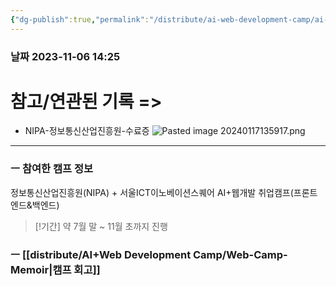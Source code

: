 ```yaml
---
{"dg-publish":true,"permalink":"/distribute/ai-web-development-camp/ai-web/","noteIcon":""}
---
```


### 날짜 2023-11-06 14:25

# 참고/연관된 기록 =>

- NIPA-정보통신산업진흥원-수료증
![Pasted image 20240117135917.png](/img/user/%EC%B2%A8%EB%B6%80%ED%8C%8C%EC%9D%BC/Pasted%20image%2020240117135917.png)

-------------------------------
### ㅡ 참여한 캠프 정보
	
정보통신산업진흥원(NIPA) + 서울ICT이노베이션스퀘어
AI+웹개발 취업캠프(프론트엔드&백엔드)
	
> [!기간]
> 약 7월 말 ~ 11월 초까지 진행

### ㅡ [[distribute/AI+Web Development Camp/Web-Camp-Memoir\|캠프 회고]]

